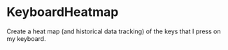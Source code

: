 # KeyboardHeatmap
Create a heat map (and historical data tracking) of the keys that I press on my keyboard.
